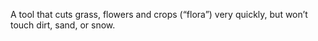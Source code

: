 A tool that cuts grass, flowers and crops (“flora”) very quickly, but won’t touch dirt, sand, or snow.
